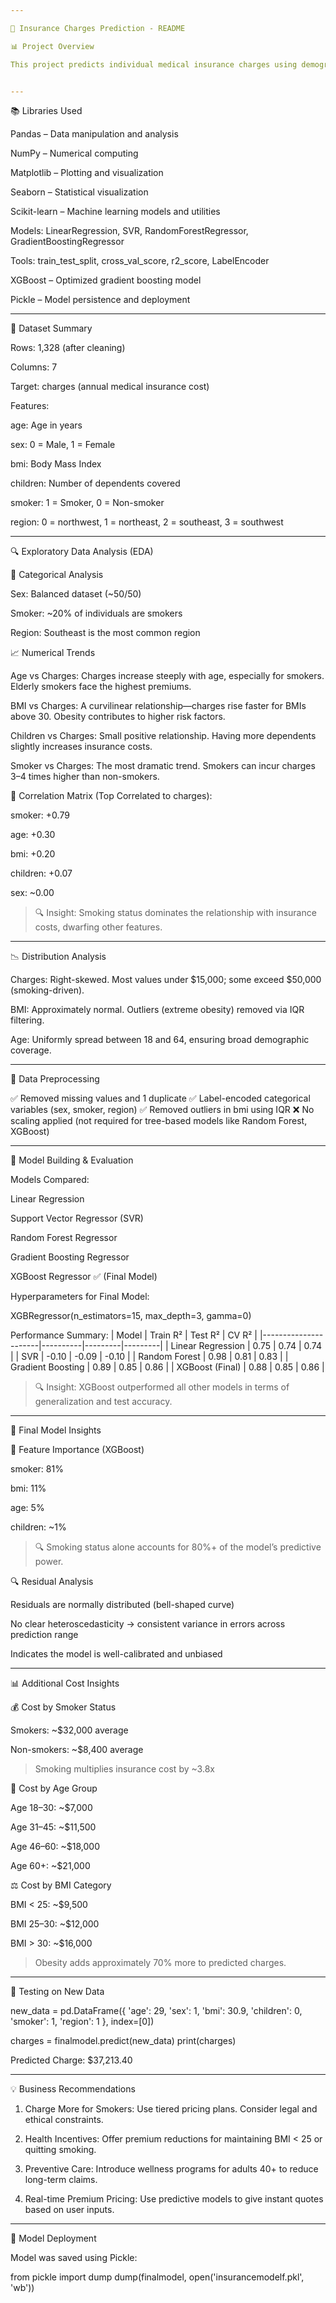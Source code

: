 ```yaml
---

🏥 Insurance Charges Prediction - README

📊 Project Overview

This project predicts individual medical insurance charges using demographic and health-related data. The goal is to understand which features most influence insurance cost and build a robust predictive model that generalizes well to new data.


---
```


📚 Libraries Used

Pandas – Data manipulation and analysis

NumPy – Numerical computing

Matplotlib – Plotting and visualization

Seaborn – Statistical visualization

Scikit-learn – Machine learning models and utilities

Models: LinearRegression, SVR, RandomForestRegressor, GradientBoostingRegressor

Tools: train_test_split, cross_val_score, r2_score, LabelEncoder


XGBoost – Optimized gradient boosting model

Pickle – Model persistence and deployment



---

📁 Dataset Summary

Rows: 1,328 (after cleaning)

Columns: 7

Target: charges (annual medical insurance cost)


Features:

age: Age in years

sex: 0 = Male, 1 = Female

bmi: Body Mass Index

children: Number of dependents covered

smoker: 1 = Smoker, 0 = Non-smoker

region: 0 = northwest, 1 = northeast, 2 = southeast, 3 = southwest



---

🔍 Exploratory Data Analysis (EDA)

👥 Categorical Analysis

Sex: Balanced dataset (~50/50)

Smoker: ~20% of individuals are smokers

Region: Southeast is the most common region


📈 Numerical Trends

Age vs Charges:
Charges increase steeply with age, especially for smokers. Elderly smokers face the highest premiums.

BMI vs Charges:
A curvilinear relationship—charges rise faster for BMIs above 30. Obesity contributes to higher risk factors.

Children vs Charges:
Small positive relationship. Having more dependents slightly increases insurance costs.

Smoker vs Charges:
The most dramatic trend. Smokers can incur charges 3–4 times higher than non-smokers.


🧮 Correlation Matrix (Top Correlated to charges):

smoker: +0.79

age: +0.30

bmi: +0.20

children: +0.07

sex: ~0.00


> 🔍 Insight: Smoking status dominates the relationship with insurance costs, dwarfing other features.




---

📉 Distribution Analysis

Charges: Right-skewed. Most values under $15,000; some exceed $50,000 (smoking-driven).

BMI: Approximately normal. Outliers (extreme obesity) removed via IQR filtering.

Age: Uniformly spread between 18 and 64, ensuring broad demographic coverage.



---

🔧 Data Preprocessing

✅ Removed missing values and 1 duplicate
✅ Label-encoded categorical variables (sex, smoker, region)
✅ Removed outliers in bmi using IQR
❌ No scaling applied (not required for tree-based models like Random Forest, XGBoost)


---

🧠 Model Building & Evaluation

Models Compared:

Linear Regression

Support Vector Regressor (SVR)

Random Forest Regressor

Gradient Boosting Regressor

XGBoost Regressor ✅ (Final Model)


Hyperparameters for Final Model:

XGBRegressor(n_estimators=15, max_depth=3, gamma=0)

Performance Summary:
| Model                | Train R² | Test R² | CV R²   |
|----------------------|----------|---------|---------|
| Linear Regression    | 0.75     | 0.74    | 0.74    |
| SVR                  | -0.10    | -0.09   | -0.10   |
| Random Forest        | 0.98     | 0.81    | 0.83    |
| Gradient Boosting    | 0.89     | 0.85    | 0.86    |
| XGBoost (Final)  | 0.88     | 0.85    | 0.86    |

> 🔍 Insight: XGBoost outperformed all other models in terms of generalization and test accuracy.




---

🏁 Final Model Insights

🔬 Feature Importance (XGBoost)

smoker: 81%

bmi: 11%

age: 5%

children: ~1%


> 🔍 Smoking status alone accounts for 80%+ of the model’s predictive power.



🔍 Residual Analysis

Residuals are normally distributed (bell-shaped curve)

No clear heteroscedasticity → consistent variance in errors across prediction range

Indicates the model is well-calibrated and unbiased



---

📊 Additional Cost Insights

💰 Cost by Smoker Status

Smokers: ~$32,000 average

Non-smokers: ~$8,400 average


> Smoking multiplies insurance cost by ~3.8x



📅 Cost by Age Group

Age 18–30: ~$7,000

Age 31–45: ~$11,500

Age 46–60: ~$18,000

Age 60+: ~$21,000


⚖️ Cost by BMI Category

BMI < 25: ~$9,500

BMI 25–30: ~$12,000

BMI > 30: ~$16,000


> Obesity adds approximately 70% more to predicted charges.




---

🧪 Testing on New Data

new_data = pd.DataFrame({
  'age': 29,
  'sex': 1,
  'bmi': 30.9,
  'children': 0,
  'smoker': 1,
  'region': 1
}, index=[0])

charges = finalmodel.predict(new_data)
print(charges)

Predicted Charge: $37,213.40


---

💡 Business Recommendations

1. Charge More for Smokers: Use tiered pricing plans. Consider legal and ethical constraints.


2. Health Incentives: Offer premium reductions for maintaining BMI < 25 or quitting smoking.


3. Preventive Care: Introduce wellness programs for adults 40+ to reduce long-term claims.


4. Real-time Premium Pricing: Use predictive models to give instant quotes based on user inputs.




---

📁 Model Deployment

Model was saved using Pickle:

from pickle import dump
dump(finalmodel, open('insurancemodelf.pkl', 'wb'))
